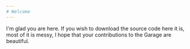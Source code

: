 ```yaml
---
# Welcome
---
```


I'm glad you are here. If you wish to download the source code <link rel="stylesheet" href="/test.css" type="text/css" />here it is, most of it is messy, I hope that your contributions to the Garage are beautiful.


